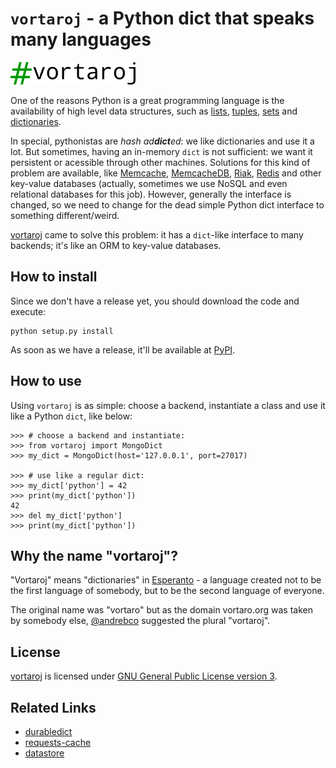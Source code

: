 # `vortaroj` - a Python dict that speaks many languages

![vortaroj logo](vortaroj-logo.png)


One of the reasons Python is a great programming language is the availability
of high level data structures, such as
[lists](http://docs.python.org/2/tutorial/datastructures.html#more-on-lists),
[tuples](http://docs.python.org/2/tutorial/datastructures.html#tuples-and-sequences),
[sets](http://docs.python.org/2/tutorial/datastructures.html#sets) and
[dictionaries](http://docs.python.org/2/tutorial/datastructures.html#dictionaries).

In special, pythonistas are _hash ad**dict**ed_: we like dictionaries and use it
a lot. But sometimes, having an in-memory `dict` is not sufficient: we want it
persistent or acessible through other machines. Solutions for this kind of
problem are available, like [Memcache](http://www.memcached.org/),
[MemcacheDB](http://memcachedb.org/), [Riak](http://basho.com/riak/),
[Redis](http://redis.io/) and other key-value databases (actually, sometimes
we use NoSQL and even relational databases for this job). However, generally
the interface is changed, so we need to change for the dead simple Python dict
interface to something different/weird.

[vortaroj](https://github.com/turicas/vortaroj) came to solve this problem: it
has a `dict`-like interface to many backends; it's like an ORM to key-value
databases.


## How to install

Since we don't have a release yet, you should download the code and execute:

    python setup.py install

As soon as we have a release, it'll be available at
[PyPI](http://pypi.python.org/pypi).

## How to use

Using `vortaroj` is as simple: choose a backend, instantiate a class and use it
like a Python `dict`, like below:

    >>> # choose a backend and instantiate:
    >>> from vortaroj import MongoDict
    >>> my_dict = MongoDict(host='127.0.0.1', port=27017)

    >>> # use like a regular dict:
    >>> my_dict['python'] = 42
    >>> print(my_dict['python'])
    42
    >>> del my_dict['python']
    >>> print(my_dict['python'])


## Why the name "vortaroj"?

"Vortaroj" means "dictionaries" in
[Esperanto](http://en.wikipedia.org/wiki/Esperanto) - a language created not to
be the first language of somebody, but to be the second language of everyone.

The original name was "vortaro" but as the domain vortaro.org was taken by
somebody else, [@andrebco](https://github.com/andrebco) suggested the plural
"vortaroj".


## License

[vortaroj](https://github.com/turicas/vortaroj) is licensed under
[GNU General Public License version 3](https://www.gnu.org/licenses/gpl-3.0.html).


## Related Links

- [durabledict](https://github.com/disqus/durabledict)
- [requests-cache](https://github.com/reclosedev/requests-cache)
- [datastore](https://pypi.python.org/pypi/datastore)
